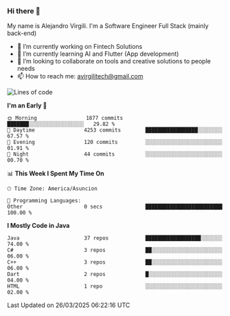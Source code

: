 ### Hi there 👋

My name is Alejandro Virgili. I'm a Software Engineer Full Stack (mainly back-end)


- 🔭 I’m currently working on Fintech Solutions
- 🌱 I’m currently learning AI and Flutter (App development)
- 👯 I’m looking to collaborate on tools and creative solutions to people needs
- 📫 How to reach me: avirgilitech@gmail.com
  
<!--START_SECTION:waka-->
![Lines of code](https://img.shields.io/badge/From%20Hello%20World%20I%27ve%20Written-703.1%20thousand%20lines%20of%20code-blue)

**I'm an Early 🐤** 

```text
🌞 Morning                1877 commits        ███████░░░░░░░░░░░░░░░░░░   29.82 % 
🌆 Daytime                4253 commits        █████████████████░░░░░░░░   67.57 % 
🌃 Evening                120 commits         ░░░░░░░░░░░░░░░░░░░░░░░░░   01.91 % 
🌙 Night                  44 commits          ░░░░░░░░░░░░░░░░░░░░░░░░░   00.70 % 
```


📊 **This Week I Spent My Time On** 

```text
🕑︎ Time Zone: America/Asuncion

💬 Programming Languages: 
Other                    0 secs              █████████████████████████   100.00 % 
```

**I Mostly Code in Java** 

```text
Java                     37 repos            ██████████████████░░░░░░░   74.00 % 
C#                       3 repos             ██░░░░░░░░░░░░░░░░░░░░░░░   06.00 % 
C++                      3 repos             ██░░░░░░░░░░░░░░░░░░░░░░░   06.00 % 
Dart                     2 repos             █░░░░░░░░░░░░░░░░░░░░░░░░   04.00 % 
HTML                     1 repo              ░░░░░░░░░░░░░░░░░░░░░░░░░   02.00 % 
```




 Last Updated on 26/03/2025 06:22:16 UTC
<!--END_SECTION:waka-->
